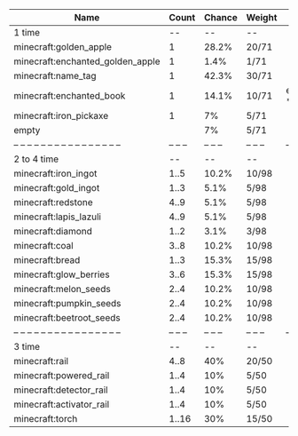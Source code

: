 | Name                             | Count | Chance | Weight | Comment         |
| -------------------------------- | ----- | ------ | ------ | --------------- |
| 1 time                           |    -- |     -- |     -- |                 |
| minecraft:golden_apple           |     1 |  28.2% |  20/71 |                 |
| minecraft:enchanted_golden_apple |     1 |   1.4% |   1/71 |                 |
| minecraft:name_tag               |     1 |  42.3% |  30/71 |                 |
| minecraft:enchanted_book         |     1 |  14.1% |  10/71 | enchantments: * |
| minecraft:iron_pickaxe           |     1 |     7% |   5/71 |                 |
| empty                            |       |     7% |   5/71 |                 |
| – – – – – – – – – – – – – – – –  | – – – | – – –  | – – –  | – – – – – – – – |
| 2 to 4 time                      |    -- |     -- |     -- |                 |
| minecraft:iron_ingot             |  1..5 |  10.2% |  10/98 |                 |
| minecraft:gold_ingot             |  1..3 |   5.1% |   5/98 |                 |
| minecraft:redstone               |  4..9 |   5.1% |   5/98 |                 |
| minecraft:lapis_lazuli           |  4..9 |   5.1% |   5/98 |                 |
| minecraft:diamond                |  1..2 |   3.1% |   3/98 |                 |
| minecraft:coal                   |  3..8 |  10.2% |  10/98 |                 |
| minecraft:bread                  |  1..3 |  15.3% |  15/98 |                 |
| minecraft:glow_berries           |  3..6 |  15.3% |  15/98 |                 |
| minecraft:melon_seeds            |  2..4 |  10.2% |  10/98 |                 |
| minecraft:pumpkin_seeds          |  2..4 |  10.2% |  10/98 |                 |
| minecraft:beetroot_seeds         |  2..4 |  10.2% |  10/98 |                 |
| – – – – – – – – – – – – – – – –  | – – – | – – –  | – – –  | – – – – – – – – |
| 3 time                           |    -- |     -- |     -- |                 |
| minecraft:rail                   |  4..8 |    40% |  20/50 |                 |
| minecraft:powered_rail           |  1..4 |    10% |   5/50 |                 |
| minecraft:detector_rail          |  1..4 |    10% |   5/50 |                 |
| minecraft:activator_rail         |  1..4 |    10% |   5/50 |                 |
| minecraft:torch                  | 1..16 |    30% |  15/50 |                 |